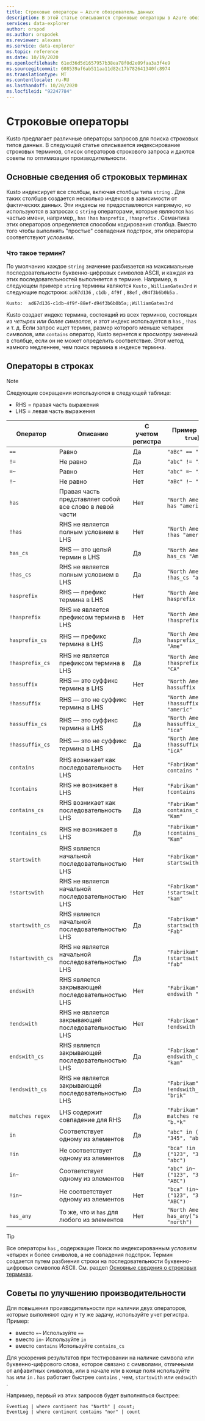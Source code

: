 ```yaml
---
title: Строковые операторы — Azure обозреватель данных
description: В этой статье описываются строковые операторы в Azure обозреватель данных.
services: data-explorer
author: orspod
ms.author: orspodek
ms.reviewer: alexans
ms.service: data-explorer
ms.topic: reference
ms.date: 10/19/2020
ms.openlocfilehash: 61ed36d5d1657957b38ea78f0d2e09faa3a3f4e9
ms.sourcegitcommit: 608539af6ab511aa11d82c17b782641340fc8974
ms.translationtype: MT
ms.contentlocale: ru-RU
ms.lasthandoff: 10/20/2020
ms.locfileid: "92247784"
---
```

# <a name="string-operators"></a>Строковые операторы

Kusto предлагает различные операторы запросов для поиска строковых типов данных. В следующей статье описывается индексирование строковых терминов, список операторов строкового запроса и даются советы по оптимизации производительности.

## <a name="understanding-string-terms"></a>Основные сведения об строковых терминах

Kusto индексирует все столбцы, включая столбцы типа `string` . Для таких столбцов создается несколько индексов в зависимости от фактических данных. Эти индексы не предоставляются напрямую, но используются в запросах с `string` операторами, которые являются `has` частью имени, например,, `has` `!has` `hasprefix` , `!hasprefix` . Семантика этих операторов определяется способом кодирования столбца. Вместо того чтобы выполнять "простые" совпадения подстрок, эти операторы соответствуют *условиям*.

### <a name="what-is-a-term"></a>Что такое термин? 

По умолчанию каждое `string` значение разбивается на максимальные последовательности буквенно-цифровых символов ASCII, и каждая из этих последовательностей выполняется в термине.
Например, в следующем примере `string` термины являются `Kusto` , `WilliamGates3rd` и следующие подстроки: `ad67d136` , `c1db` , `4f9f` , `88ef` , `d94f3b6b0b5a` .

```
Kusto:  ad67d136-c1db-4f9f-88ef-d94f3b6b0b5a;;WilliamGates3rd
```

Kusto создает индекс термина, состоящий из всех терминов, состоящих из *четырех или более символов*, и этот индекс используется в `has` , `!has` и т. д. Если запрос ищет термин, размер которого меньше четырех символов, или `contains` оператор, Kusto вернется к просмотру значений в столбце, если он не может определить соответствие. Этот метод намного медленнее, чем поиск термина в индексе термина.

## <a name="operators-on-strings"></a>Операторы в строках

> [!NOTE]
> Следующие сокращения используются в следующей таблице:
> * RHS = правая часть выражения
> * LHS = левая часть выражения

Оператор        |Описание                                                       |С учетом регистра|Пример (при `true`)
----------------|------------------------------------------------------------------|--------------|-----------------------
`==`            |Равно                                                            |Да           |`"aBc" == "aBc"`
`!=`            |Не равно                                                        |Да           |`"abc" != "ABC"`
`=~`            |Равно                                                            |Нет            |`"abc" =~ "ABC"`
`!~`            |Не равно                                                        |Нет            |`"aBc" !~ "xyz"`
`has`           |Правая часть представляет собой все слово в левой части     |Нет            |`"North America" has "america"`
`!has`          |RHS не является полным условием в LHS                                     |Нет            |`"North America" !has "amer"` 
`has_cs`        |RHS — это целый термин в LHS                                        |Да           |`"North America" has_cs "America"`
`!has_cs`       |RHS не является полным условием в LHS                                     |Да           |`"North America" !has_cs "amer"` 
`hasprefix`     |RHS — префикс термина в LHS                                       |Нет            |`"North America" hasprefix "ame"`
`!hasprefix`    |RHS не является префиксом термина в LHS                                   |Нет            |`"North America" !hasprefix "mer"` 
`hasprefix_cs`  |RHS — префикс термина в LHS                                       |Да           |`"North America" hasprefix_cs "Ame"`
`!hasprefix_cs` |RHS не является префиксом термина в LHS                                   |Да           |`"North America" !hasprefix_cs "CA"` 
`hassuffix`     |RHS — это суффикс термина в LHS                                       |Нет            |`"North America" hassuffix "ica"`
`!hassuffix`    |RHS — это не суффикс термина в LHS                                   |Нет            |`"North America" !hassuffix "americ"`
`hassuffix_cs`  |RHS — это суффикс термина в LHS                                       |Да           |`"North America" hassuffix_cs "ica"`
`!hassuffix_cs` |RHS — это не суффикс термина в LHS                                   |Да           |`"North America" !hassuffix_cs "icA"`
`contains`      |RHS возникает как последовательность LHS                                |Нет            |`"FabriKam" contains "BRik"`
`!contains`     |RHS не возникает в LHS                                         |Нет            |`"Fabrikam" !contains "xyz"`
`contains_cs`   |RHS возникает как последовательность LHS                                |Да           |`"FabriKam" contains_cs "Kam"`
`!contains_cs`  |RHS не возникает в LHS                                         |Да           |`"Fabrikam" !contains_cs "Kam"`
`startswith`    |RHS является начальной последовательностью LHS                              |Нет            |`"Fabrikam" startswith "fab"`
`!startswith`   |RHS не является начальной последовательностью LHS                          |Нет            |`"Fabrikam" !startswith "kam"`
`startswith_cs` |RHS является начальной последовательностью LHS                              |Да           |`"Fabrikam" startswith_cs "Fab"`
`!startswith_cs`|RHS не является начальной последовательностью LHS                          |Да           |`"Fabrikam" !startswith_cs "fab"`
`endswith`      |RHS является закрывающей последовательностью LHS                               |Нет            |`"Fabrikam" endswith "Kam"`
`!endswith`     |RHS не является закрывающей последовательностью LHS                           |Нет            |`"Fabrikam" !endswith "brik"`
`endswith_cs`   |RHS является закрывающей последовательностью LHS                               |Да           |`"Fabrikam" endswith_cs "kam"`
`!endswith_cs`  |RHS не является закрывающей последовательностью LHS                           |Да           |`"Fabrikam" !endswith_cs "brik"`
`matches regex` |LHS содержит совпадение для RHS                                      |Да           |`"Fabrikam" matches regex "b.*k"`
`in`            |Соответствует одному из элементов                                     |Да           |`"abc" in ("123", "345", "abc")`
`!in`           |Не соответствует одному из элементов                                 |Да           |`"bca" !in ("123", "345", "abc")`
`in~`           |Соответствует одному из элементов                                     |Нет            |`"abc" in~ ("123", "345", "ABC")`
`!in~`          |Не соответствует одному из элементов                                 |Нет            |`"bca" !in~ ("123", "345", "ABC")`
`has_any`       |То же, что и `has` для любого из элементов                    |Нет            |`"North America" has_any("south", "north")`

> [!TIP]
> Все операторы `has` , содержащие Поиск по индексированным *условиям* четырех и более символов, а не совпадения подстрок. Термин создается путем разбиения строки на последовательности буквенно-цифровых символов ASCII. См. раздел [Основные сведения о строковых терминах](#understanding-string-terms).

## <a name="performance-tips"></a>Советы по улучшению производительности

Для повышения производительности при наличии двух операторов, которые выполняют одну и ту же задачу, используйте учет регистра.
Пример:

* вместо `=~` Используйте `==`
* вместо `in~` Используйте `in`
* вместо `contains` Используйте `contains_cs`

Для ускорения результатов при тестировании на наличие символа или буквенно-цифрового слова, которое связано с символами, отличными от алфавитных символов, или в начале или в конце поля используйте `has` или `in` . 
`has` работает быстрее `contains` , чем, `startswith` или `endswith` .

Например, первый из этих запросов будет выполняться быстрее:

```kusto
EventLog | where continent has "North" | count;
EventLog | where continent contains "nor" | count
```
